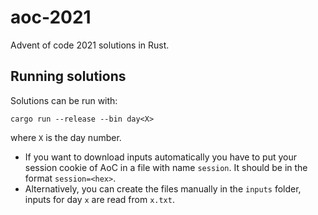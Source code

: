 # aoc-2021
Advent of code 2021 solutions in Rust.

## Running solutions
Solutions can be run with:
```
cargo run --release --bin day<X>
```
where `X` is the day number.

- If you want to download inputs automatically you have to put your session cookie of AoC in a file with name `session`. It should be in the format `session=<hex>`.
- Alternatively, you can create the files manually in the `inputs` folder, inputs for day `x` are read from `x.txt`.
